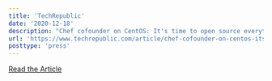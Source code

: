 ```yaml
---
title: 'TechRepublic'
date: '2020-12-18'
description: "Chef cofounder on CentOS: It's time to open source everything"
url: 'https://www.techrepublic.com/article/chef-cofounder-on-centos-its-time-to-open-source-everything/'
posttype: 'press'
---
```


[Read the Article](https://www.techrepublic.com/article/chef-cofounder-on-centos-its-time-to-open-source-everything/)
